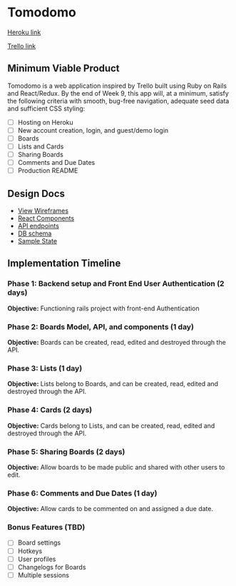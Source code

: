 # Tomodomo

[Heroku link][heroku]

[Trello link][trello]

[heroku]: https://tomodomo.herokuapp.com
[trello]: https://trello.com/b/pw2XI5p3/tomodomo

## Minimum Viable Product

Tomodomo is a web application inspired by Trello built using Ruby on Rails
and React/Redux.  By the end of Week 9, this app will, at a minimum, satisfy the
following criteria with smooth, bug-free navigation, adequate seed data and
sufficient CSS styling:

- [ ] Hosting on Heroku
- [ ] New account creation, login, and guest/demo login
- [ ] Boards
- [ ] Lists and Cards
- [ ] Sharing Boards
- [ ] Comments and Due Dates
- [ ] Production README

## Design Docs
* [View Wireframes][wireframes]
* [React Components][components]
* [API endpoints][api-endpoints]
* [DB schema][schema]
* [Sample State][sample-state]

[wireframes]: wireframes
[components]: component-hierarchy.md
[sample-state]: sample-state.md
[api-endpoints]: api-endpoints.md
[schema]: schema.md

## Implementation Timeline

### Phase 1: Backend setup and Front End User Authentication (2 days)

**Objective:** Functioning rails project with front-end Authentication

### Phase 2: Boards Model, API, and components (1 day)

**Objective:** Boards can be created, read, edited and destroyed through
the API.

### Phase 3: Lists (1 day)

**Objective:** Lists belong to Boards, and can be created, read, edited and destroyed through
the API.

### Phase 4: Cards (2 days)

**Objective:** Cards belong to Lists, and can be created, read, edited and destroyed through the API.

### Phase 5: Sharing Boards (2 days)

**Objective:** Allow boards to be made public and shared with other users to edit.

### Phase 6: Comments and Due Dates (1 day)

**Objective:** Allow cards to be commented on and assigned a due date.

### Bonus Features (TBD)
- [ ] Board settings
- [ ] Hotkeys
- [ ] User profiles
- [ ] Changelogs for Boards
- [ ] Multiple sessions
